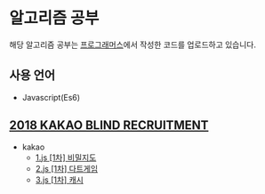 # 알고리즘 공부
해당 알고리즘 공부는 [프로그래머스](https://programmers.co.kr)에서 작성한 코드를 업로드하고 있습니다.

## 사용 언어
 * Javascript(Es6)
 
## [2018 KAKAO BLIND RECRUITMENT](https://programmers.co.kr/learn/challenges?tab=all_challenges)
* kakao  
  * [1.js [1차] 비밀지도](https://programmers.co.kr/learn/courses/30/lessons/17681)
  * [2.js [1차] 다트게임](https://programmers.co.kr/learn/courses/30/lessons/17682)
  * [3.js [1차] 캐시](https://programmers.co.kr/learn/courses/30/lessons/17680) 
